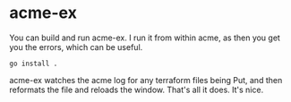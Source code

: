 # acme-ex

You can build and run acme-ex. I run it from within acme, as then you get you the errors, which can be useful.

```
go install .
```

acme-ex watches the acme log for any terraform files being Put, and then reformats the file and reloads the window.
That's all it does. It's nice.
